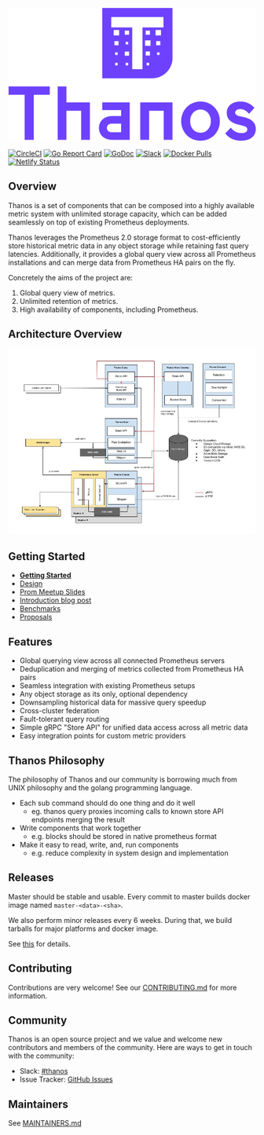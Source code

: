<p align="center"><img src="docs/img/Thanos-logo_fullmedium.png" alt="Thanos Logo"></p>

[![CircleCI](https://circleci.com/gh/improbable-eng/thanos.svg?style=svg)](https://circleci.com/gh/improbable-eng/thanos)
[![Go Report Card](https://goreportcard.com/badge/github.com/improbable-eng/thanos)](https://goreportcard.com/report/github.com/improbable-eng/thanos)
[![GoDoc](https://godoc.org/github.com/improbable-eng/thanos?status.svg)](https://godoc.org/github.com/improbable-eng/thanos)
[![Slack](https://img.shields.io/badge/join%20slack-%23thanos-brightgreen.svg)](https://join.slack.com/t/improbable-eng/shared_invite/enQtMzQ1ODcyMzQ5MjM4LWY5ZWZmNGM2ODc5MmViNmQ3ZTA3ZTY3NzQwOTBlMTkzZmIxZTIxODk0OWU3YjZhNWVlNDU3MDlkZGViZjhkMjc)
[![Docker Pulls](https://img.shields.io/docker/pulls/improbable/thanos.svg?maxAge=604800)](https://hub.docker.com/r/improbable/thanos/)
[![Netlify Status](https://api.netlify.com/api/v1/badges/664a5091-934c-4b0e-a7b6-bc12f822a590/deploy-status)](https://app.netlify.com/sites/thanos-io/deploys)

## Overview

Thanos is a set of components that can be composed into a highly available metric
system with unlimited storage capacity, which can be added seamlessly on top of existing
Prometheus deployments.

Thanos leverages the Prometheus 2.0 storage format to cost-efficiently store historical metric
data in any object storage while retaining fast query latencies. Additionally, it provides
a global query view across all Prometheus installations and can merge data from Prometheus
HA pairs on the fly.

Concretely the aims of the project are:

1. Global query view of metrics.
1. Unlimited retention of metrics.
1. High availability of components, including Prometheus.

## Architecture Overview

![architecture_overview](docs/img/arch.jpg)

## Getting Started

* **[Getting Started](https://thanos.io/getting-started.md/)**
* [Design](https://thanos.io/design.md/)
* [Prom Meetup Slides](https://www.slideshare.net/BartomiejPotka/thanos-global-durable-prometheus-monitoring)
* [Introduction blog post](https://improbable.io/games/blog/thanos-prometheus-at-scale)
* [Benchmarks](https://github.com/improbable-eng/thanos/tree/master/benchmark)
* [Proposals](docs/proposals)

## Features

* Global querying view across all connected Prometheus servers
* Deduplication and merging of metrics collected from Prometheus HA pairs
* Seamless integration with existing Prometheus setups
* Any object storage as its only, optional dependency
* Downsampling historical data for massive query speedup
* Cross-cluster federation
* Fault-tolerant query routing
* Simple gRPC "Store API" for unified data access across all metric data
* Easy integration points for custom metric providers

## Thanos Philosophy

The philosophy of Thanos and our community is borrowing much from UNIX philosophy and the golang programming language.

* Each sub command should do one thing and do it well
  * eg. thanos query proxies incoming calls to known store API endpoints merging the result
* Write components that work together
  * e.g. blocks should be stored in native prometheus format
* Make it easy to read, write, and, run components
  * e.g. reduce complexity in system design and implementation

## Releases

Master should be stable and usable. Every commit to master builds docker image named `master-<data>-<sha>`.

We also perform minor releases every 6 weeks. 
During that, we build tarballs for major platforms and docker image.

See [this](docs/release-process.md) for details.

## Contributing

Contributions are very welcome! See our [CONTRIBUTING.md](CONTRIBUTING.md) for more information.

## Community

Thanos is an open source project and we value and welcome new contributors and members
of the community. Here are ways to get in touch with the community:

* Slack: [#thanos](https://join.slack.com/t/improbable-eng/shared_invite/enQtMzQ1ODcyMzQ5MjM4LWY5ZWZmNGM2ODc5MmViNmQ3ZTA3ZTY3NzQwOTBlMTkzZmIxZTIxODk0OWU3YjZhNWVlNDU3MDlkZGViZjhkMjc)
* Issue Tracker: [GitHub Issues](https://github.com/improbable-eng/thanos/issues)

## Maintainers

See [MAINTAINERS.md](MAINTAINERS.md)
